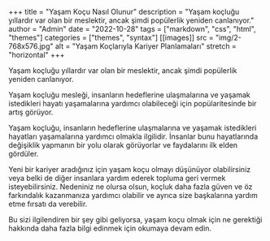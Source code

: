 +++
title = "Yaşam Koçu Nasıl Olunur"
description = "Yaşam koçluğu yıllardır var olan bir meslektir, ancak şimdi popülerlik yeniden canlanıyor."
author = "Admin"
date = "2022-10-28"
tags = ["markdown", "css", "html", "themes"]
categories = ["themes", "syntax"]
[[images]]
  src = "img/2-768x576.jpg"
  alt = "Yaşam Koçlarıyla Kariyer Planlamaları"
  stretch = "horizontal"
+++

Yaşam koçluğu yıllardır var olan bir meslektir, ancak şimdi popülerlik yeniden canlanıyor.

Yaşam koçluğu mesleği, insanların hedeflerine ulaşmalarına ve yaşamak istedikleri hayatı yaşamalarına yardımcı olabileceği için popülaritesinde bir artış görüyor.

Yaşam koçluğu, insanların hedeflerine ulaşmalarına ve yaşamak istedikleri hayatları yaşamalarına yardımcı olmakla ilgilidir. İnsanlar bunu hayatlarında değişiklik yapmanın bir yolu olarak görüyorlar ve faydalarını ilk elden gördüler.

Yeni bir kariyer aradığınız için yaşam koçu olmayı düşünüyor olabilirsiniz veya belki de diğer insanlara yardım ederek topluma geri vermek isteyebilirsiniz. Nedeniniz ne olursa olsun, koçluk daha fazla güven ve öz farkındalık kazanmanıza yardımcı olabilir ve ayrıca size başkalarına yardım etme fırsatı da verebilir.

Bu sizi ilgilendiren bir şey gibi geliyorsa, yaşam koçu olmak için ne gerektiği hakkında daha fazla bilgi edinmek için okumaya devam edin.
